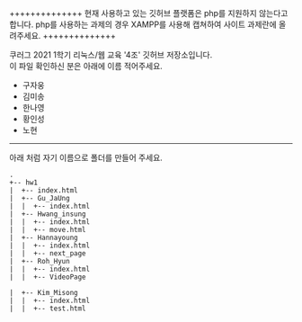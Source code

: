 ++++++++++++++ 
현재 사용하고 있는 깃허브 플랫폼은 php를 지원하지 않는다고 합니다.
php를 사용하는 과제의 경우 XAMPP를 사용해 캡쳐하여 사이트 과제란에 올려주세요.
++++++++++++++

쿠러그 2021 1학기 리눅스/웹 교육 '4조' 깃허브 저장소입니다.  
이 파일 확인하신 분은 아래에 이름 적어주세요.

- 구자웅
- 김미송
- 한나영
- 황인성
- 노현

<hr/>
아래 처럼 자기 이름으로 폴더를 만들어 주세요.  

```
.  
+-- hw1  
|  +-- index.html  
|  +-- Gu_JaUng  
|  |  +-- index.html  
|  +-- Hwang_insung
|  |  +-- index.html
|  |  +-- move.html
|  +-- Hannayoung 
|  |  +-- index.html
|  |  +-- next_page 
|  +-- Roh_Hyun
|  |  +-- index.html
|  |  +-- VideoPage

|  +-- Kim_Misong 
|  |  +-- index.html  
|  |  +-- test.html
